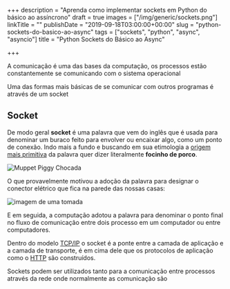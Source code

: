 +++
description = "Aprenda como implementar sockets em Python do básico ao assíncrono"
draft = true
images = ["/img/generic/sockets.png"]
linkTitle = ""
publishDate = "2019-09-18T03:00:00+00:00"
slug = "python-sockets-do-basico-ao-async"
tags = ["sockets", "python", "async", "asyncio"]
title = "Python Sockets do Básico ao Async"

+++

A comunicação é uma das bases da computação, os processos estão constantemente se comunicando com o sistema operacional 

Uma das formas mais básicas de se comunicar com outros programas é através de um socket

## Socket

De modo geral **socket** é uma palavra que vem do inglês que é usada para denominar um buraco feito para envolver ou encaixar algo, como um ponto de conexão. Indo mais a fundo e buscando em sua etimologia a [origem mais primitiva](https://en.wiktionary.org/wiki/socket) da palavra quer dizer literalmente **focinho de porco**.

![Muppet Piggy Chocada](/img/memes/chocked.gif)

O que provavelmente motivou a adoção da palavra para designar o conector elétrico que fica na parede das nossas casas:

![imagem de uma tomada](/img/sockets/eletric-socket.jpg)

E em seguida, a computação adotou a palavra para denominar o ponto final no fluxo de comunicação entre dois processo em um computador ou entre computadores.

Dentro do modelo [TCP/IP](https://pt.wikipedia.org/wiki/TCP/IP) o socket é a ponte entre a camada de aplicação e a camada de transporte, é em cima dele que os protocolos de aplicação como o [HTTP](https://pt.wikipedia.org/wiki/Hypertext_Transfer_Protocol) são construídos.

Sockets podem ser utilizados tanto para a comunicação entre processos através da rede onde normalmente as comunicação são 
